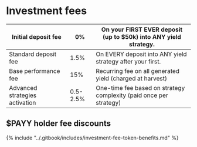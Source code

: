 # Investment fees

| Initial deposit fee            | 0%       | On your FIRST EVER deposit (up to $50k) into ANY yield strategy.   |
| ------------------------------ | -------- | ------------------------------------------------------------------ |
| Standard deposit fee           | 1.5%     | On EVERY deposit into ANY yield strategy after your first.         |
| Base performance fee           | 15%      | Recurring fee on all generated yield (charged at harvest)          |
| Advanced strategies activation | 0.5-2.5% | One-time fee based on strategy complexity (paid once per strategy) |

## $PAYY holder fee discounts

{% include "../.gitbook/includes/investment-fee-token-benefits.md" %}
